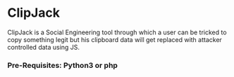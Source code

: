 # ClipJack

ClipJack is a Social Engineering tool through which a user can be tricked to copy something legit but his clipboard data will get replaced with attacker controlled data using JS.

### Pre-Requisites: Python3 or php
